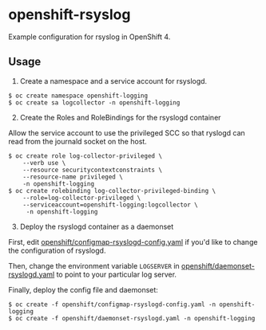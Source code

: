 # openshift-rsyslog
Example configuration for rsyslog in OpenShift 4.

## Usage
1) Create a namespace and a service account for rsyslogd.

```
$ oc create namespace openshift-logging
$ oc create sa logcollector -n openshift-logging
```

2) Create the Roles and RoleBindings for the rsyslogd container

Allow the service account to use the privileged SCC so that ryslogd can read from the journald socket on the host.

```
$ oc create role log-collector-privileged \
    --verb use \
    --resource securitycontextconstraints \
    --resource-name privileged \
    -n openshift-logging                
$ oc create rolebinding log-collector-privileged-binding \
    --role=log-collector-privileged \
    --serviceaccount=openshift-logging:logcollector \
     -n openshift-logging
```

3) Deploy the rsyslogd container as a daemonset

First, edit [openshift/configmap-rsyslogd-config.yaml](openshift/configmap-rsyslogd-config.yaml) if you'd like to change the configuration of rsyslogd.

Then, change the environment variable ```LOGSERVER``` in [openshift/daemonset-rsyslogd.yaml](openshift/daemonset-rsyslogd.yaml) to point to your particular log server.

Finally, deploy the config file and daemonset:

```
$ oc create -f openshift/configmap-rsyslogd-config.yaml -n openshift-logging
$ oc create -f openshift/daemonset-rsyslogd.yaml -n openshift-logging
```




